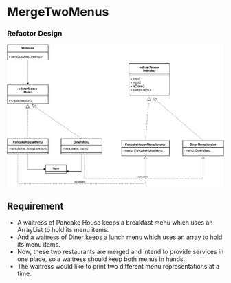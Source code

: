 # MergeTwoMenus

### Refactor Design
![Refactor Design](./doc/MergeTwoMenu.png)

## Requirement
- A waitress of Pancake House keeps a breakfast menu which uses an ArrayList to hold its menu items.
- And a waitress of Diner keeps a lunch menu which uses an array to hold its menu items.
- Now, these two restaurants are merged and intend to provide services in one place, so a waitress should keep both menus in hands.
- The waitress would like to print two different menu representations at a time.
